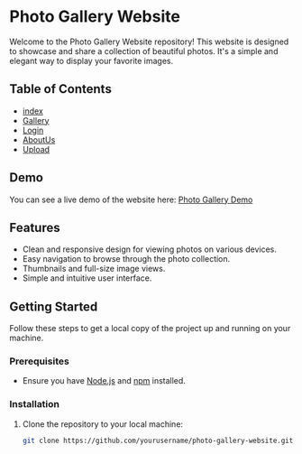 # Photo Gallery Website

Welcome to the Photo Gallery Website repository! This website is designed to showcase and share a collection of beautiful photos. It's a simple and elegant way to display your favorite images.

## Table of Contents

- [index](#index)
- [Gallery](#Gallery)
- [Login](#Login)
- [AboutUs](#AboutUs)
- [Upload](#Upload)

## Demo

You can see a live demo of the website here: [Photo Gallery Demo](https://your-website-url.com)

## Features

- Clean and responsive design for viewing photos on various devices.
- Easy navigation to browse through the photo collection.
- Thumbnails and full-size image views.
- Simple and intuitive user interface.

## Getting Started

Follow these steps to get a local copy of the project up and running on your machine.

### Prerequisites

- Ensure you have [Node.js](https://nodejs.org/) and [npm](https://www.npmjs.com/) installed.

### Installation

1. Clone the repository to your local machine:

   ```bash
   git clone https://github.com/yourusername/photo-gallery-website.git

